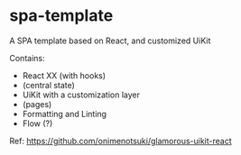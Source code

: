 # spa-template
A SPA template based on React,  and customized UiKit 


Contains:

- React XX (with hooks)
- (central state)
- UiKit with a customization layer
- (pages)
- Formatting and Linting
- Flow (?)


Ref: https://github.com/onimenotsuki/glamorous-uikit-react






